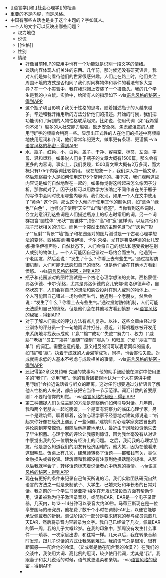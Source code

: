 - [[语言学]]和[[社会心理学]]的相遇
- 重要的不是内容，而是风格。
- 中国有哪些古话也是关于这个主题的？字如其人。
- 一个人的文字可以反映出哪些问题？
    - 权力地位
    - 说谎
    - [[性格]]
    - 性别
    - 情绪
        - 好像目前NLP的应用中也有一个功能就是识别一段文字的情绪。
        - 谈话内容体现人们关注的东西。几年前，那时候还没有研究语言，我对人们是如何看待他们的世界很感兴趣。人们走在路上时，他们关注周围环境的方式是否相同？我们对同样物体和事件的看法有多大差异？在一个小实验中，我在棒球帽上安装了一个摄像头。我的几个学生是我的小白鼠。实验中，给所有人的指示如下
-via[语言风格的秘密 - 得到APP](https://www.dedao.cn/reader?id=pqvNQ1KRJa7EmgG8MPKrzykNVbDpBWZPj6wQA1xO54nlvZq296YodejLXVJE5eAd)
        - 这个瓶子项目影响了我关于性格的思考。随着描述瓶子的人越来越多，辛迪和我开始用新的方法分析他们的描述。开始的时候，我们把功能词和了解到的人物性格联系起来。比如说，使用代词（如“我希望你不渴”）越多的人社交能力越强。缺乏安全感、焦虑或沮丧的人使用“我”字的频率会稍高一些。显示出正式性的人在他们的描述中高频率地使用冠词和介词，他们常常年纪更大，做事更有条理、更谨慎
-via[语言风格的秘密 - 得到APP](https://www.dedao.cn/reader?id=pqvNQ1KRJa7EmgG8MPKrzykNVbDpBWZPj6wQA1xO54nlvZq296YodejLXVJE5eAd)
        - 水、瓶子、红色、小、白色、盖子、干净、容易空、标签、左面、字母、轻和塑料。如果说人们关于瓶子的文章大概有1500篇，那么会有更多的内容词。事实上，我们发现，1500篇文章大概有2万多词，而大概只有175个内容词比较常用。
现在想象一下，我们深入每一篇文章，然后观察每个人是如何使用这175个常用词的。接下来，我们观察这些内容词是如何自然地聚在一起的。如果你觉得这听起来怎么像因子分析，那你就对了。因子分析可以用数学方法确定不同作者在关于瓶子的写作中会同时使用哪些内容词。我们发现，如果一个人在文中使用了“黄色”
这个词，那么这个人倾向于使用其他的颜色词，如“蓝色”“绿色”“白色”
，也倾向于使用“天空”“山”和“标签”。当你看到这些词时，会立刻意识到这些词是人们描述瓶身上的标志时常用的词。另一个词群包含“圆柱体”“形状”“圆锥体”“顶部”“高”和“宽”这样词，以及其他和瓶子形状相关的词汇。而另一个突然出现的主题包含“光”“灰色”“影子”“反射”“背景”“墙”瓶子和花园派对的图片测试是一个古老心理学想法的变体。西格蒙德·弗洛伊德、卡尔·荣格，尤其是弗洛伊德的女儿安娜·弗洛伊德声称，自然状态下，人们会将自己的想法和感受投射在别人或别的物体上。一个人可能因自己错过一场约会而生气，他遇到一个老朋友，然后会说：“发生了什么？你看上去有些生气。”通过投射防御机制，人们可能无法感知自己的愤怒，但是他们会在其他地方看到愤怒。
-via[语言风格的秘密 - 得到APP](https://www.dedao.cn/reader?id=pqvNQ1KRJa7EmgG8MPKrzykNVbDpBWZPj6wQA1xO54nlvZq296YodejLXVJE5eAd)
        - 瓶子和花园派对的图片测试是一个古老心理学想法的变体。西格蒙德·弗洛伊德、卡尔·荣格，尤其是弗洛伊德的女儿安娜·弗洛伊德声称，自然状态下，人们会将自己的想法和感受投射在别人或别的物体上。一个人可能因自己错过一场约会而生气，他遇到一个老朋友，然后会说：“发生了什么？你看上去有些生气。”通过投射防御机制，人们可能无法感知自己的愤怒，但是他们会在其他地方看到愤怒
-via[语言风格的秘密 - 得到APP](https://www.dedao.cn/reader?id=pqvNQ1KRJa7EmgG8MPKrzykNVbDpBWZPj6wQA1xO54nlvZq296YodejLXVJE5eAd)
        - 对于了解人们需求的评分方法有点儿复杂。以往，这些文章由经过专业训练的评分员一字一句地阅读并打分。最近，计算机程序被开发用来系统地寻找表示成就（“赢”“输”“成功”“失败”“努力”）、权力（“威胁”“老板”“员工”“领导”“跟随”“控制”“服从”）和归属（“爱”“朋友”“孤单”）的词汇。需要注意的是，意义相反的词可以表示同样的需求，如“输”和“赢”。执着于成就的人会渴望成功，同样，也会害怕失败。对成就需求低的人基本不考虑与成败相关的事情。
-via[语言风格的秘密 - 得到APP](https://www.dedao.cn/reader?id=pqvNQ1KRJa7EmgG8MPKrzykNVbDpBWZPj6wQA1xO54nlvZq296YodejLXVJE5eAd)
        - 还记得第2章议员约翰·克里的故事吗？他的助手鼓励他在演讲中使用更多的“我们”，少用“我”。他的智囊团错误地认为一个人在演讲中使用“我们”会拉近说话者与听众的距离。这对任何想要通过分析语言了解他人性格的人来说，都应该把它当作一节示范课。词汇计数的首要原则：不要相信你的知觉。
-via[语言风格的秘密 - 得到APP](https://www.dedao.cn/reader?id=pqvNQ1KRJa7EmgG8MPKrzykNVbDpBWZPj6wQA1xO54nlvZq296YodejLXVJE5eAd)
        - 第二种捕捉人们关注主题的方法是观察他们如何引导对话。几年前，我和两个老朋友一起吃晚饭，一个是富有洞察力的临床心理学家，另一个是建筑师。聊着聊着，这位心理学家不经意地对建筑师说道：“听起来你好像在经济上遇到了一些问题。”建筑师对心理学家突然冒出的评论感到非常惊奇。但随后他痛苦地承认，最近由于风险投资他失去了毕生积蓄。心理学家的评论让我感到惊讶，因为我丝毫没有从对话中察觉出我的另一位朋友有经济上的问题。
之后，我问我的心理学朋友，他是怎么知道我们的朋友有经济困难的。他大笑，因为在他看来这很明显。饭桌上有几次，建筑师转移了话题——都和钱有关，类似金融损失或者投资。建筑师和我都没有注意到他换话题的规律。从那以后我就学会了，转移话题标志着说话者心中所想的事情。
-via[语言风格的秘密 - 得到APP](https://www.dedao.cn/reader?id=pqvNQ1KRJa7EmgG8MPKrzykNVbDpBWZPj6wQA1xO54nlvZq296YodejLXVJE5eAd)
        - 现在有更好的条件来记录自己每天所说的话。我们实验团队研究自然语言的方法之一就是录制孩子、大学生、已婚夫妇和年长者的日常对话。我之前的一个学生马蒂亚斯·梅尔在开发记录设备方面有帮助作用，设备被称为电子激活录音器，或简称EAR。EAR是一个电子录音器，几天内，每12～14分钟可以录音大约30秒。马蒂亚斯现在是一位享誉国际的研究员，他花费了数千个小时在调制EAR上，以便它能够承受佩戴者的折磨。测试阶段的一部分是要求研究的参与成员佩戴几天EAR，然后将录音内容转录为文字。我自己已经做了几次。佩戴EAR的第一周，我的儿子大概12岁。在我的印象中，那周没有发生什么事件——琐事、一次家庭出游，和往常一样。几天以后，我在转录音频时发现，跟儿子说话的方式让我感到难过。我的语气总是很冷、很有距离感——配合他的冷漠。（又或者是他在配合我的冷漠？）在我们的交谈中，我使用大词、高比例的冠词，较少使用代词，尤其是“我”。我跟妻子和女儿说话的时候，语气就更温柔和亲切。
-via[语言风格的秘密 - 得到APP](https://www.dedao.cn/reader?id=pqvNQ1KRJa7EmgG8MPKrzykNVbDpBWZPj6wQA1xO54nlvZq296YodejLXVJE5eAd)
        - 
